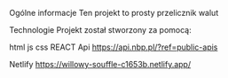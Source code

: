 Ogólne informacje
Ten projekt to prosty przelicznik walut

Technologie
Projekt został stworzony za pomocą:

html
js
css
REACT
Api
https://api.nbp.pl/?ref=public-apis

Netlify
https://willowy-souffle-c1653b.netlify.app/